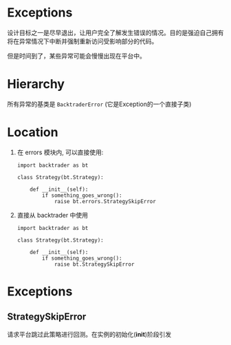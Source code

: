 # Exceptions
设计目标之一是尽早退出，让用户完全了解发生错误的情况。目的是强迫自己拥有将在异常情况下中断并强制重新访问受影响部分的代码。

但是时间到了，某些异常可能会慢慢出现在平台中。

# Hierarchy
所有异常的基类是 `BacktraderError` (它是Exception的一个直接子类)

# Location
1. 在 errors 模块内, 可以直接使用:
    ```
    import backtrader as bt

    class Strategy(bt.Strategy):

        def __init__(self):
            if something_goes_wrong():
                raise bt.errors.StrategySkipError
    ```
2. 直接从 backtrader 中使用
    ```
    import backtrader as bt

    class Strategy(bt.Strategy):

        def __init__(self):
            if something_goes_wrong():
                raise bt.StrategySkipError
    ```
# Exceptions
## StrategySkipError
请求平台跳过此策略进行回测。在实例的初始化(__init__)阶段引发
